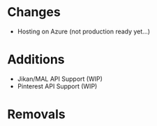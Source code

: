 # Changes 
- Hosting on Azure (not production ready yet...)
# Additions
- Jikan/MAL API Support (WIP)
- Pinterest API Support (WIP)

# Removals

